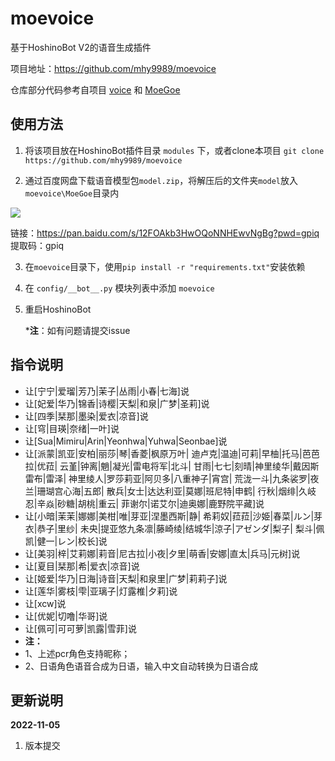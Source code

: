 # moevoice
基于HoshinoBot V2的语音生成插件

项目地址：https://github.com/mhy9989/moevoice

仓库部分代码参考自项目 [voice](https://github.com/Yuri-YuzuChaN/voice) 和 [MoeGoe](https://github.com/CjangCjengh/MoeGoe) 

## 使用方法

1. 将该项目放在HoshinoBot插件目录 `modules` 下，或者clone本项目 `git clone https://github.com/mhy9989/moevoice`

2. 通过百度网盘下载语音模型包`model.zip`，将解压后的文件夹`model`放入`moevoice\MoeGoe`目录内

![](https://github.com/mhy9989/moevoice/path.png)

   链接：https://pan.baidu.com/s/12FOAkb3HwOQoNNHEwvNgBg?pwd=gpiq 
   提取码：gpiq 

3. 在`moevoice`目录下，使用`pip install -r "requirements.txt"`安装依赖


3. 在 `config/__bot__.py` 模块列表中添加 `moevoice`

4. 重启HoshinoBot

   ***注**：如有问题请提交issue

## 指令说明

- 让[宁宁|爱瑠|芳乃|茉子|丛雨|小春|七海]说
- 让[妃爱|华乃|锦香|诗樱|天梨|和泉|广梦|圣莉]说
- 让[四季|栞那|墨染|爱衣|凉音]说
- 让[穹|目瑛|奈绪|一叶]说
- 让[Sua|Mimiru|Arin|Yeonhwa|Yuhwa|Seonbae]说
- 让[派蒙|凯亚|安柏|丽莎|琴|香菱|枫原万叶|
  迪卢克|温迪|可莉|早柚|托马|芭芭拉|优菈|
  云堇|钟离|魈|凝光|雷电将军|北斗|
  甘雨|七七|刻晴|神里绫华|戴因斯雷布|雷泽|
  神里绫人|罗莎莉亚|阿贝多|八重神子|宵宫|
  荒泷一斗|九条裟罗|夜兰|珊瑚宫心海|五郎|
  散兵|女士|达达利亚|莫娜|班尼特|申鹤|
  行秋|烟绯|久岐忍|辛焱|砂糖|胡桃|重云|
  菲谢尔|诺艾尔|迪奥娜|鹿野院平藏]说
- 让[小暗|茉茉|娜娜|美柑|唯|芽亚|涅墨西斯|静|
  希莉奴|菈菈|沙姫|春菜|ルン|芽衣|恭子|里纱|
  未央|提亚悠九条凛|藤崎绫|结城华|涼子|アゼンダ|梨子|
  梨斗|佩凯|健一|レン|校长]说
- 让[美羽|梓|艾莉娜|莉音|尼古拉|小夜|夕里|萌香|安娜|直太|兵马|元树]说
- 让[夏目|栞那|希|爱衣|凉音]说
- 让[姬爱|华乃|日海|诗音|天梨|和泉里|广梦|莉莉子]说
- 让[莲华|雾枝|雫|亚璃子|灯露椎|夕莉]说
- 让[xcw]说
- 让[优妮|切噜|华哥]说
- 让[佩可|可可萝|凯露|雪菲]说
- **注：**
- 1、上述pcr角色支持昵称；
- 2、日语角色语音合成为日语，输入中文自动转换为日语合成

## 更新说明

**2022-11-05**

1. 版本提交
